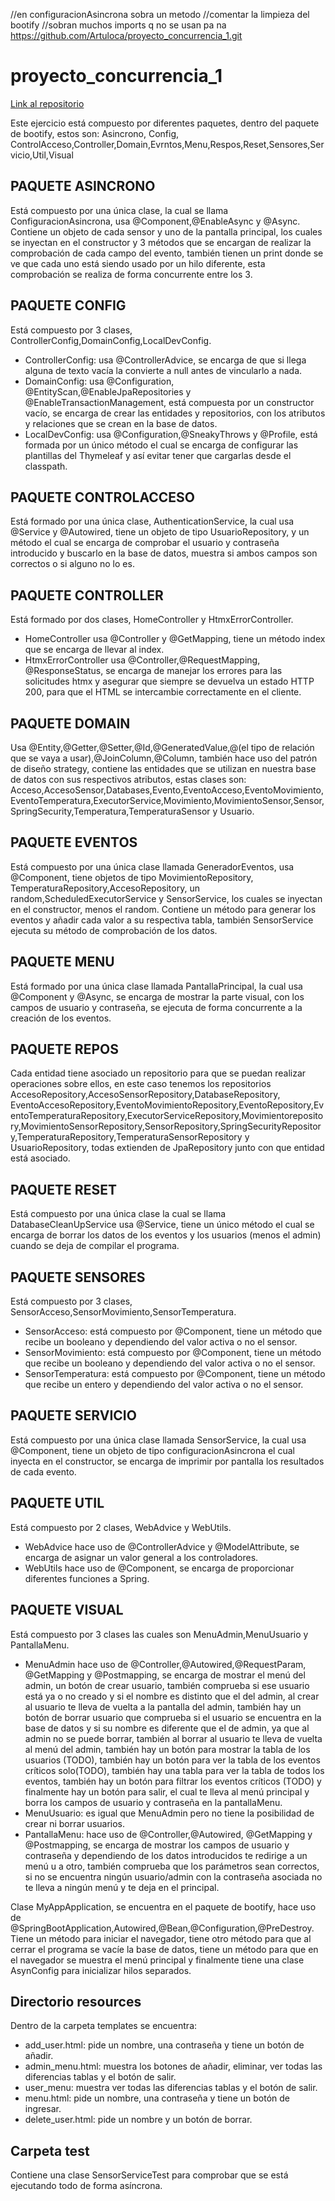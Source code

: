 
//en configuracionAsincrona sobra un metodo
//comentar la limpieza del bootify
//sobran muchos imports q no se usan pa na
https://github.com/Artuloca/proyecto_concurrencia_1.git
# proyecto_concurrencia_1
[Link al repositorio](https://github.com/Artuloca/proyecto_concurrencia_1.git)

Este ejercicio está compuesto por diferentes paquetes, dentro del paquete de bootify, estos son: Asincrono, Config, ControlAcceso,Controller,Domain,Evrntos,Menu,Respos,Reset,Sensores,Servicio,Util,Visual

## PAQUETE ASINCRONO
Está compuesto por una única clase, la cual se llama ConfiguracionAsincrona, usa @Component,@EnableAsync y @Async. Contiene un objeto de cada sensor y uno de la pantalla principal, los cuales se inyectan en el constructor y 3 métodos que se encargan de realizar la comprobación de cada campo del evento, también tienen un print donde se ve que cada uno está siendo usado por un hilo diferente, esta comprobación se realiza de forma concurrente entre los 3.

## PAQUETE CONFIG
Está compuesto por 3 clases, ControllerConfig,DomainConfig,LocalDevConfig.

- ControllerConfig: usa @ControllerAdvice, se encarga de que si llega alguna de texto vacía la convierte a null antes de vincularlo a nada.
- DomainConfig: usa @Configuration, @EntityScan,@EnableJpaRepositories y @EnableTransactionManagement, está compuesta por un constructor vacío, se encarga de crear las entidades y repositorios, con los atributos y relaciones que se crean en la base de datos.
- LocalDevConfig: usa @Configuration,@SneakyThrows y @Profile, está formada por un único método el cual se encarga de configurar las plantillas del Thymeleaf y así evitar tener que cargarlas desde el classpath.

## PAQUETE CONTROLACCESO
Está formado por una única clase, AuthenticationService, la cual usa @Service y @Autowired, tiene un objeto de tipo UsuarioRepository, y un método el cual se encarga de comprobar el usuario y contraseña introducido y buscarlo en la base de datos, muestra si ambos campos son correctos o si alguno no lo es.

## PAQUETE CONTROLLER
Está formado por dos clases, HomeController y HtmxErrorController.

- HomeController usa @Controller y @GetMapping, tiene un método index que se encarga de llevar al index.
- HtmxErrorController usa @Controller,@RequestMapping, @ResponseStatus, se encarga de manejar los errores para las solicitudes htmx y asegurar que siempre se devuelva un estado HTTP 200, para que el HTML se intercambie correctamente en el cliente.

## PAQUETE DOMAIN
Usa @Entity,@Getter,@Setter,@Id,@GeneratedValue,@(el tipo de relación que se vaya a usar),@JoinColumn,@Column, también hace uso del patrón de diseño strategy, contiene las entidades que se utilizan en nuestra base de datos con sus respectivos atributos, estas clases son: Acceso,AccesoSensor,Databases,Evento,EventoAcceso,EventoMovimiento,EventoTemperatura,ExecutorService,Movimiento,MovimientoSensor,Sensor,SpringSecurity,Temperatura,TemperaturaSensor y Usuario.

## PAQUETE EVENTOS
Está compuesto por una única clase llamada GeneradorEventos, usa @Component, tiene objetos de tipo MovimientoRepository, TemperaturaRepository,AccesoRepository, un random,ScheduledExecutorService y SensorService, los cuales se inyectan en el constructor, menos el random. Contiene un método para generar los eventos y añadir cada valor a su respectiva tabla, también SensorService ejecuta su método de comprobación de los datos.

## PAQUETE MENU
Está formado por una única clase llamada PantallaPrincipal, la cual usa @Component y @Async, se encarga de mostrar la parte visual, con los campos de usuario y contraseña, se ejecuta de forma concurrente a la creación de los eventos.

## PAQUETE REPOS
Cada entidad tiene asociado un repositorio para que se puedan realizar operaciones sobre ellos, en este caso tenemos los repositorios AccesoRepository,AccesoSensorRepository,DatabaseRepository, EventoAccesoRepository,EventoMovimientoRepository,EventoRepository,EventoTemperaturaRepository,ExecutorServiceRepository,Movimientorepository,MovimientoSensorRepository,SensorRepository,SpringSecurityRepository,TemperaturaRepository,TemperaturaSensorRepository y UsuarioRepository, todas extienden de JpaRepository junto con que entidad está asociado.

## PAQUETE RESET
Está compuesto por una única clase la cual se llama DatabaseCleanUpService usa @Service, tiene un único método el cual se encarga de borrar los datos de los eventos y los usuarios (menos el admin) cuando se deja de compilar el programa.

## PAQUETE SENSORES
Está compuesto por 3 clases, SensorAcceso,SensorMovimiento,SensorTemperatura.

- SensorAcceso: está compuesto por @Component, tiene un método que recibe un booleano y dependiendo del valor activa o no el sensor.
- SensorMovimiento: está compuesto por @Component, tiene un método que recibe un booleano y dependiendo del valor activa o no el sensor.
- SensorTemperatura: está compuesto por @Component, tiene un método que recibe un entero y dependiendo del valor activa o no el sensor.

## PAQUETE SERVICIO
Está compuesto por una única clase llamada SensorService, la cual usa @Component, tiene un objeto de tipo configuracionAsincrona el cual inyecta en el constructor, se encarga de imprimir por pantalla los resultados de cada evento.

## PAQUETE UTIL
Está compuesto por 2 clases, WebAdvice y WebUtils.

- WebAdvice hace uso de @ControllerAdvice y @ModelAttribute, se encarga de asignar un valor general a los controladores.
- WebUtils hace uso de @Component, se encarga de proporcionar diferentes funciones a Spring.

## PAQUETE VISUAL
Está compuesto por 3 clases las cuales son MenuAdmin,MenuUsuario y PantallaMenu.

- MenuAdmin hace uso de @Controller,@Autowired,@RequestParam, @GetMapping y @Postmapping, se encarga de mostrar el menú del admin, un botón de crear usuario, también comprueba si ese usuario está ya o no creado y si el nombre es distinto que el del admin, al crear al usuario te lleva de vuelta a la pantalla del admin, también hay un botón de borrar usuario que comprueba si el usuario se encuentra en la base de datos y si su nombre es diferente que el de admin, ya que al admin no se puede borrar, también al borrar al usuario te lleva de vuelta al menú del admin, también hay un botón para mostrar la tabla de los usuarios (TODO), también hay un botón para ver la tabla de los eventos críticos solo(TODO), también hay una tabla para ver la tabla de todos los eventos, también hay un botón para filtrar los eventos críticos (TODO) y finalmente hay un botón para salir, el cual te lleva al menú principal y borra los campos de usuario y contraseña en la pantallaMenu.
- MenuUsuario: es igual que MenuAdmin pero no tiene la posibilidad de crear ni borrar usuarios.
- PantallaMenu: hace uso de @Controller,@Autowired, @GetMapping y @Postmapping, se encarga de mostrar los campos de usuario y contraseña y dependiendo de los datos introducidos te redirige a un menú u a otro, también comprueba que los parámetros sean correctos, si no se encuentra ningún usuario/admin con la contraseña asociada no te lleva a ningún menú y te deja en el principal.

Clase MyAppApplication, se encuentra en el paquete de bootify, hace uso de @SpringBootApplication,Autowired,@Bean,@Configuration,@PreDestroy. Tiene un método para iniciar el navegador, tiene otro método para que al cerrar el programa se vacíe la base de datos, tiene un método para que en el navegador se muestra el menú principal y finalmente tiene una clase AsynConfig para inicializar hilos separados.

## Directorio resources
Dentro de la carpeta templates se encuentra:

- add_user.html: pide un nombre, una contraseña y tiene un botón de añadir.
- admin_menu.html: muestra los botones de añadir, eliminar, ver todas las diferencias tablas y el botón de salir.
- user_menu: muestra ver todas las diferencias tablas y el botón de salir.
- menu.html: pide un nombre, una contraseña y tiene un botón de ingresar.
- delete_user.html: pide un nombre y un botón de borrar.

## Carpeta test
Contiene una clase SensorServiceTest para comprobar que se está ejecutando todo de forma asíncrona.
